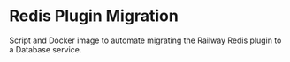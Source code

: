 # Redis Plugin Migration

Script and Docker image to automate migrating the Railway Redis plugin to a Database service.

